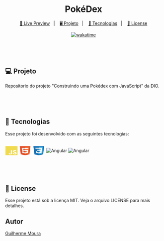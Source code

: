 <h1 align="center">
  PokéDex
</h1>  

<p align="center">
  <a href="https://brunodorea.github.io/dio-pokedex/" target="_blank">🔗 Live Preview</a>&nbsp;&nbsp;&nbsp;|&nbsp;&nbsp;&nbsp;
  <a href="#-projeto">🖥️ Projeto</a>&nbsp;&nbsp;&nbsp;|&nbsp;&nbsp;&nbsp;
  <a href="#-tecnologias">🚀 Tecnologias</a>&nbsp;&nbsp;&nbsp;|&nbsp;&nbsp;&nbsp;
  <a href="#-license">📝 License</a>
</p>

<p align="center">
<a href="https://wakatime.com/badge/user/68660678-6b86-4b78-98df-f5f41a37e1bc/project/b8b0b63f-fb44-4dea-9f57-42644c4a0cb0"><img src="https://wakatime.com/badge/user/68660678-6b86-4b78-98df-f5f41a37e1bc/project/b8b0b63f-fb44-4dea-9f57-42644c4a0cb0.svg" alt="wakatime"></a>
</p>

<br><br><br>

## 💻 Projeto
Repositorio do projeto "Construindo uma Pokédex com JavaScript" da DIO.

<br><br><br>

## 🚀 Tecnologias
Esse projeto foi desenvolvido com as seguintes tecnologias:

<div style="display: inline_block"><br>
  <img align="center" alt="Js" height="30" width="40" src="https://raw.githubusercontent.com/devicons/devicon/master/icons/javascript/javascript-plain.svg">
  <img align="center" alt="HTML" height="30" width="40" src="https://raw.githubusercontent.com/devicons/devicon/master/icons/html5/html5-original.svg">
  <img align="center" alt="CSS" height="30" width="40" src="https://raw.githubusercontent.com/devicons/devicon/master/icons/css3/css3-original.svg">
  <img align="center" alt="Angular" height="30" width="40" src="https://cdn.jsdelivr.net/gh/devicons/devicon@latest/icons/github/github-original.svg">
  <img align="center" alt="Angular" height="30" width="40" src="https://cdn.jsdelivr.net/gh/devicons/devicon@latest/icons/visualstudio/visualstudio-original.svg">    
</div>

<br><br><br>

## 📝 License
Esse projeto está sob a licença MIT. Veja o arquivo LICENSE para mais detalhes.

## Autor

[Guilherme Moura](https://github.com/sohgottes)

